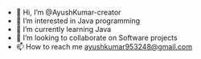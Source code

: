 - 👋 Hi, I’m @AyushKumar-creator
- 👀 I’m interested in Java programming
- 🌱 I’m currently learning Java
- 💞️ I’m looking to collaborate on Software projects
- 📫 How to reach me ayushkumar953248@gmail.com

<!---
AyushKumar-creator/AyushKumar-creator is a ✨ special ✨ repository because its `README.md` (this file) appears on your GitHub profile.
You can click the Preview link to take a look at your changes.
--->
